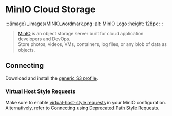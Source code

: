 MinIO Cloud Storage
====

:::{image} _images/MINIO_wordmark.png
:alt: MinIO Logo
:height: 128px
:::

> [MinIO](https://min.io/) is an object storage server built for cloud application developers and DevOps.</br>Store photos, videos, VMs, containers, log files, or any blob of data as objects.

## Connecting

Download and install the [generic S3 profile](index.md#generic-s3-profiles).

### Virtual Host Style Requests

Make sure to enable [virtual-host-style requests](https://github.com/minio/minio/tree/master/docs/config#domain) in your MinIO configuration. Alternatively, refer to [Connecting using Deprecated Path Style Requests](index.md#connecting-using-deprecated-path-style-requests).

